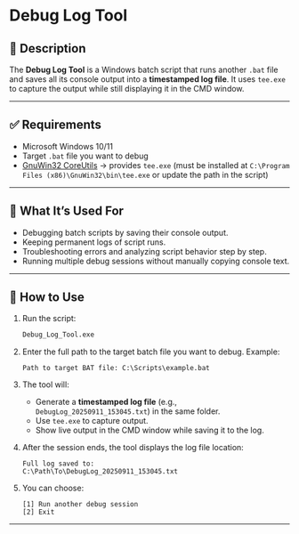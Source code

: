# Debug Log Tool

## 📌 Description

The **Debug Log Tool** is a Windows batch script that runs another `.bat` file and saves all its console output into a **timestamped log file**.
It uses `tee.exe` to capture the output while still displaying it in the CMD window.

---

## ✅ Requirements

* Microsoft Windows 10/11
* Target `.bat` file you want to debug
* [GnuWin32 CoreUtils](https://sourceforge.net/projects/gnuwin32/) → provides `tee.exe` (must be installed at `C:\Program Files (x86)\GnuWin32\bin\tee.exe` or update the path in the script)

---

## 🎯 What It’s Used For

* Debugging batch scripts by saving their console output.
* Keeping permanent logs of script runs.
* Troubleshooting errors and analyzing script behavior step by step.
* Running multiple debug sessions without manually copying console text.

---

## 🚀 How to Use

1. Run the script:

   ```bat
   Debug_Log_Tool.exe
   ```

2. Enter the full path to the target batch file you want to debug. Example:

   ```
   Path to target BAT file: C:\Scripts\example.bat
   ```

3. The tool will:

   * Generate a **timestamped log file** (e.g., `DebugLog_20250911_153045.txt`) in the same folder.
   * Use `tee.exe` to capture output.
   * Show live output in the CMD window while saving it to the log.

4. After the session ends, the tool displays the log file location:

   ```
   Full log saved to:
   C:\Path\To\DebugLog_20250911_153045.txt
   ```

5. You can choose:

   ```
   [1] Run another debug session
   [2] Exit
   ```

---
